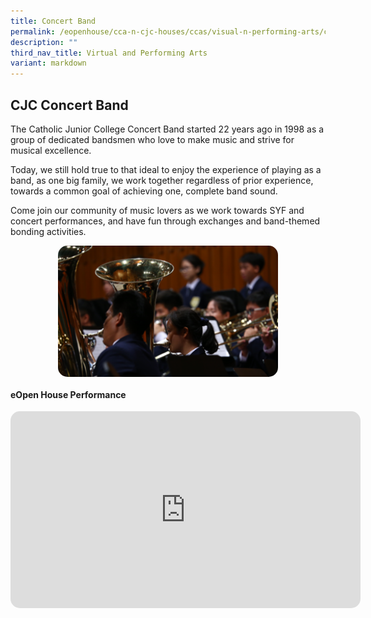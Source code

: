 ```yaml
---
title: Concert Band
permalink: /eopenhouse/cca-n-cjc-houses/ccas/visual-n-performing-arts/concert-band/
description: ""
third_nav_title: Virtual and Performing Arts
variant: markdown
---
```

## CJC Concert Band
The Catholic Junior College Concert Band started 22 years ago in 1998 as a group of dedicated bandsmen who love to make music and strive for musical excellence.

  

Today, we still hold true to that ideal to enjoy the experience of playing as a band, as one big family, we work together regardless of prior experience, towards a common goal of achieving one, complete band sound.

  

Come join our community of music lovers as we work towards SYF and concert performances, and have fun through exchanges and band-themed bonding activities.

<style>  
img {  
  display: block;  
  margin-left: auto;  
  margin-right: auto;  
	border-radius:15px;
}  
</style>  
<img style="width:70%;" alt="Concert Band" src="/images/symphonic%20band.png">

#### **eOpen House Performance**

<center>
<iframe allowfullscreen="" allow="accelerometer; autoplay; clipboard-write; encrypted-media; gyroscope; picture-in-picture; web-share" frameborder="0" title="YouTube video player" src="https://www.youtube.com/embed/8ZufYwVrXmQ?si=LiX4jGdVREN4rMEv" height="315" width="560" style="border-radius:15px;"></iframe>
	</center>